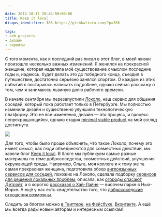 ```yaml
---

date: 2012-10-11 20:44:50+00:00
title: Keep it local
disqus_identifier: 386 https://glebkalinin.com/?p=386

tags:
- веб-projects
- дизайн
- сервисы
---
```


С того момента, как я последний раз писал в этот блог, в моей жизни произошло несколько важных изменений. Я женился на прекрасной женщине, которая наделяла моё существование смыслом последние годы и, надеюсь, будет делать это до победного конца, съездил в путешествие, достаточно серьёзно занялся спортом. О каждом из этих событий я постараюсь написать подробнее, однако сейчас расскажу о том, чем я занимаюсь львиную долю рабочего времени.

В начале сентября мы перезапустили [Локоло](http://lokolo.ru/), наш сервис для общения соседей, который пока работает только в Петербурге. Мы полностью изменили дизайн и существенно улучшили технологическую платформу. Это не все изменения, дизайн — это процесс, и процесс непрекращающийся, однако стадия [minimal viable product](http://en.wikipedia.org/wiki/Minimum_viable_product) на мой взгляд достигнута. 



[![](https://raum7linodewp.s3.amazonaws.com/wp-content/uploads/2012/10/logo-200-120x120.png)](http://keepitlocal.ru)



Для того, чтобы было проще объяснять, что такое Локоло, почему это имеет смысл, как люди объединяются для совместных действий, мы завели блог [Keep it local](http://keepitlocal.ru/). В блоге мы публикуем самые разные материалы по теме добрососедства, совместных действий, улучшения окружающей среды. Например, Ольга, моя коллега и к тому же та самая прекрасная женщина, подготовила обзор [англоязычных сервисов для соседей](http://keepitlocal.ru/2012/10/01/review-english/), похожих на Локоло, сделала подборку [сервисов для решения локальных проблем](http://keepitlocal.ru/2012/10/09/local-services-russia/), описала, как [огороды спасают Детройт](http://keepitlocal.ru/2012/10/05/detroit-gets-growing/), а я коротко [рассказал о Хай-Лайне](http://keepitlocal.ru/2012/10/10/high-line/) — висячем парке в Нью-Йорке. А ещё у нас есть свидетельство того, что [добрососедские отношения возможны](http://keepitlocal.ru/2012/10/11/happy-together/).



Следить за блогом можно [в Твиттере](http://twitter.com/keepitlocalblog), [на Фейсбуке](https://www.facebook.com/keepitlocal.blog), [Вконтакте](http://vk.com/keepitlocal). А ещё мы всегда рады новым авторам и интересным ссылкам!
